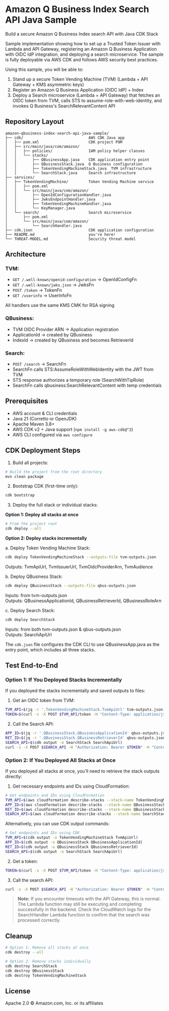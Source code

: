 # Amazon Q Business Index Search API Java Sample

Build a secure Amazon Q Business Index search API with Java CDK Stack

Sample implementation showing how to set up a Trusted Token Issuer with Lambda and API Gateway, registering an Amazon Q Business Application with OIDC IdP integration, and deploying a search microservice. The sample is fully deployable via AWS CDK and follows AWS security best practices.

Using this sample, you will be able to:
1. Stand up a secure Token Vending Machine (TVM) (Lambda + API Gateway + KMS asymmetric keys)
2. Register an Amazon Q Business Application (OIDC IdP) + Index
3. Deploy a Search microservice (Lambda + API Gateway) that fetches an OIDC token from TVM, calls STS to assume-role-with-web-identity, and invokes Q Business's SearchRelevantContent API

## Repository Layout

```
amazon-qbusiness-index-search-api-java-sample/
├── cdk/                             AWS CDK Java app
│   ├── pom.xml                      CDK project POM
│   ├── src/main/java/com/amazon/
│   │   ├── policies/                IAM policy helper classes
│   │   └── stacks/
│   │       ├── QBusinessApp.java    CDK application entry point
│   │       ├── QBusinessStack.java  Q Business configuration
│   │       ├── TokenVendingMachineStack.java  TVM infrastructure
│   │       └── SearchStack.java     Search infrastructure
├── services/
│   ├── TokenVendingMachine/         Token Vending Machine service
│   │   ├── pom.xml
│   │   └── src/main/java/com/amazon/
│   │       ├── OpenIdConfigurationHandler.java
│   │       ├── JwksEndpointHandler.java
│   │       ├── TokenVendingMachineHandler.java
│   │       └── KeyManager.java
│   └── search/                      Search microservice
│       ├── pom.xml
│       └── src/main/java/com/amazon/
│           └── SearchHandler.java
├── cdk.json                         CDK application configuration
├── README.md                        you're here!
└── THREAT-MODEL.md                  Security threat model
```

## Architecture

### TVM:

* `GET /.well-known/openid-configuration` → OpenIdConfigFn
* `GET /.well-known/jwks.json`         → JwksFn
* `POST /token`                        → TokenFn
* `GET /userinfo`                      → UserInfoFn

All handlers use the same KMS CMK for RSA signing

### QBusiness:

* TVM OIDC Provider ARN → Application registration
* ApplicationId → created by QBusiness
* IndexId → created by QBusiness and becomes RetrieverId

### Search:

* `POST /search` → SearchFn
* SearchFn calls STS:AssumeRoleWithWebIdentity with the JWT from TVM
* STS response authorizes a temporary role (SearchWithTipRole)
* SearchFn calls qbusiness:SearchRelevantContent with temp credentials

## Prerequisites

* AWS account & CLI credentials
* Java 21 (Corretto or OpenJDK)
* Apache Maven 3.8+
* AWS CDK v2 + Java support (`npm install -g aws-cdk@^2`)
* AWS CLI configured via `aws configure`

## CDK Deployment Steps

1. Build all projects:
```bash
# Build the project from the root directory
mvn clean package
```

2. Bootstrap CDK (first-time only):
```bash
cdk bootstrap
```

3. Deploy the full stack or individual stacks:

**Option 1: Deploy all stacks at once**
```bash
# From the project root
cdk deploy --all
```

**Option 2: Deploy stacks incrementally**

a. Deploy Token Vending Machine Stack:
```bash
cdk deploy TokenVendingMachineStack --outputs-file tvm-outputs.json
```
Outputs: TvmApiUrl, TvmIssuerUrl, TvmOidcProviderArn, TvmAudience

b. Deploy QBusiness Stack:
```bash
cdk deploy QBusinessStack --outputs-file qbus-outputs.json
```
Inputs: from tvm-outputs.json  
Outputs: QBusinessApplicationId, QBusinessRetrieverId, QBusinessRoleArn

c. Deploy Search Stack:
```bash
cdk deploy SearchStack
```
Inputs: from both tvm-outputs.json & qbus-outputs.json  
Outputs: SearchApiUrl

The `cdk.json` file configures the CDK CLI to use QBusinessApp.java as the entry point, which includes all three stacks.

## Test End-to-End

### Option 1: If You Deployed Stacks Incrementally

If you deployed the stacks incrementally and saved outputs to files:

1. Get an OIDC token from TVM:
```bash
TVM_API=$(jq -r '.TokenVendingMachineStack.TvmApiUrl' tvm-outputs.json)
TOKEN=$(curl -s -X POST $TVM_API/token -H "Content-Type: application/json" -d '{"email":"you@example.com"}' | jq -r .id_token)
```

2. Call the Search API:
```bash
APP_ID=$(jq -r '.QBusinessStack.QBusinessApplicationId' qbus-outputs.json)
RET_ID=$(jq -r '.QBusinessStack.QBusinessRetrieverId' qbus-outputs.json)
SEARCH_API=$(cdk output -o SearchStack SearchApiUrl)
curl -s -X POST $SEARCH_API -H "Authorization: Bearer $TOKEN" -H "Content-Type: application/json" -d '{"email":"you@example.com","query":"quarterly","applicationId":"'"$APP_ID"'","retrieverId":"'"$RET_ID"'"}'
```

### Option 2: If You Deployed All Stacks at Once

If you deployed all stacks at once, you'll need to retrieve the stack outputs directly:

1. Get necessary endpoints and IDs using CloudFormation:

```bash
# Get endpoints and IDs using CloudFormation
TVM_API=$(aws cloudformation describe-stacks --stack-name TokenVendingMachineStack --query "Stacks[0].Outputs[?OutputKey=='TvmApiUrl'].OutputValue" --output text)
APP_ID=$(aws cloudformation describe-stacks --stack-name QBusinessStack --query "Stacks[0].Outputs[?OutputKey=='QBusinessApplicationId'].OutputValue" --output text)
RET_ID=$(aws cloudformation describe-stacks --stack-name QBusinessStack --query "Stacks[0].Outputs[?OutputKey=='QBusinessRetrieverId'].OutputValue" --output text)
SEARCH_API=$(aws cloudformation describe-stacks --stack-name SearchStack --query "Stacks[0].Outputs[?OutputKey=='SearchApiUrl'].OutputValue" --output text)
```

Alternatively, you can use CDK output commands:

```bash
# Get endpoints and IDs using CDK
TVM_API=$(cdk output -o TokenVendingMachineStack TvmApiUrl)
APP_ID=$(cdk output -o QBusinessStack QBusinessApplicationId)
RET_ID=$(cdk output -o QBusinessStack QBusinessRetrieverId)
SEARCH_API=$(cdk output -o SearchStack SearchApiUrl)
```

2. Get a token:
```bash
TOKEN=$(curl -s -X POST $TVM_API/token -H "Content-Type: application/json" -d '{"email":"you@example.com"}' | jq -r .id_token)
```

3. Call the search API:
```bash
curl -s -X POST $SEARCH_API -H "Authorization: Bearer $TOKEN" -H "Content-Type: application/json" -d '{"email":"you@example.com","query":"quarterly","applicationId":"'"$APP_ID"'","retrieverId":"'"$RET_ID"'"}'
```

> **Note:** If you encounter timeouts with the API Gateway, this is normal. The Lambda function may still be executing and completing successfully in the backend. Check the CloudWatch logs for the SearchHandler Lambda function to confirm that the search was processed correctly.

## Cleanup

```bash
# Option 1: Remove all stacks at once
cdk destroy --all

# Option 2: Remove stacks individually
cdk destroy SearchStack
cdk destroy QBusinessStack
cdk destroy TokenVendingMachineStack
```

## License

Apache 2.0 © Amazon.com, Inc. or its affiliates